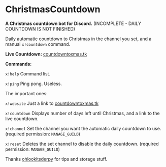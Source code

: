 # ChristmasCountdown
**A Christmas countdown bot for Discord.** (INCOMPLETE - DAILY COUNTDOWN IS NOT FINISHED)

Daily automatic countdown to Christmas in the channel you set, and a manual `x!countdown` command.

**Live Countdown:** [countdowntoxmas.tk](https://www.countdowntoxmas.tk)

__**Commands:**__

`x!help` Command list.

`x!ping` Ping pong. Useless.


The important ones:

`x!website` Just a link to [countdowntoxmas.tk](https://www.countdowntoxmas.tk)

`x!countdown` Displays number of days left until Christmas, and a link to the live countdown.

`x!channel` Set the channel you want the automatic daily countdown to use. (required permission: `MANAGE_GUILD`)

`x!reset` Deletes the set channel to disable the daily countdown. (required permission: `MANAGE_GUILD`)



Thanks [ohlookitsderpy](https://github.com/ohlookitsderpy) for tips and storage stuff.
